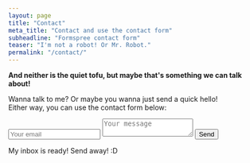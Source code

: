 ```yaml
---
layout: page
title: "Contact"
meta_title: "Contact and use the contact form"
subheadline: "Formspree contact form"
teaser: "I'm not a robot! Or Mr. Robot."
permalink: "/contact/"
---
```


**And neither is the quiet tofu, but maybe that's something we can talk about!**

Wanna talk to me? Or maybe you wanna just send a quick hello!  
Either way, you can use the contact form below:

<form method="POST" action="http://formspree.io/dkknguyen23@gmail.com">
  <input type="email" name="email" placeholder="Your email">
  <textarea name="message" placeholder="Your message"></textarea>
  <button type="submit">Send</button>
</form>

My inbox is ready! Send away! :D
